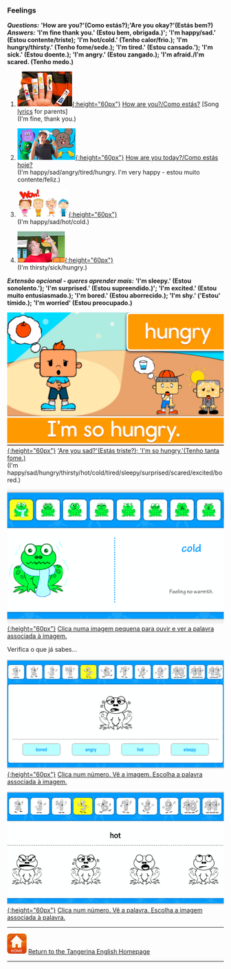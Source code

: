 <head>
<!-- Global site tag (gtag.js) - Google Analytics -->
<script async src="https://www.googletagmanager.com/gtag/js?id=UA-110947112-3"></script>
<script>
  window.dataLayer = window.dataLayer || [];
  function gtag(){dataLayer.push(arguments);}
  gtag('js', new Date());

  gtag('config', 'UA-110947112-3');
</script>
</head>

### Feelings

***Questions:*** **'How are you?'(Como estás?);'Are you okay?'(Estás bem?)**  
***Answers:*** **'I'm fine thank you.' (Estou bem, obrigada.)'; 'I'm happy/sad.' (Estou contente/triste); 'I'm hot/cold.' (Tenho calor/frio.); 'I'm hungry/thirsty.' (Tenho fome/sede.); 'I'm tired.' (Estou cansado.'); 'I'm sick.' (Estou doente.); 'I'm angry.' (Estou zangado.); 'I'm afraid./I'm scared. (Tenho medo.)**

1. [![hays](/images/hays.PNG){:height="60px"}](https://www.youtube.com/watch?v=LxhOv3KnfA8) [How are you?/Como estás?](https://www.youtube.com/watch?v=LxhOv3KnfA8)  [Song [lyrics](http://www.kidsboxapps.es/pdf/kb1/lyric/unit2.pdf) for parents]  
(I'm fine, thank you.)  

2. [![hoyt](/images/hoyt.png){:height="60px"}](https://www.youtube.com/watch?v=fMR8Hr9Xby4) [How are you today?/Como estás hoje?](https://www.youtube.com/watch?v=fMR8Hr9Xby4)  
(I'm happy/sad/angry/tired/hungry. I'm very happy - estou muito contente/feliz.) 

3. [![wehay1](/images/wehay1.PNG){:height="60px"}](https://www.youtube.com/watch?v=5su1M6NdG-I)  
(I'm happy/sad/hot/cold.)

4. [![wehay2](/images/wehay2.PNG){:height="60px"}](https://www.youtube.com/watch?v=WkswguWRJ5Q)  
(I'm thirsty/sick/hungry.)

***Extensão opcional - queres aprender mais:*** **'I'm sleepy.' (Estou sonolento.'); 'I'm surprised.' (Estou supreendido.)'; 'I'm excited.' (Estou muito entusiasmado.); 'I'm bored.' (Estou aborrecido.); 'I'm shy.' ('Estou' tímido.); 'I'm worried' (Estou preocupado.)**  

[![emelf](/images/emelf.png){:height="60px"}](https://www.youtube.com/watch?v=xRlTTSpGUx4) ['Are you sad?'(Estás triste?); 'I'm so hungry.'(Tenho tanta fome.)](https://www.youtube.com/watch?v=xRlTTSpGUx4)  
(I'm happy/sad/hungry/thirsty/hot/cold/tired/sleepy/surprised/scared/excited/bored.)  

[![angfepd](/images/angfepd.PNG){:height="60px"}](https://www.anglomaniacy.pl/feelingsDictionary.htm) [Clica numa imagem pequena para ouvir e ver a palavra associada à imagem.](https://www.anglomaniacy.pl/feelingsDictionary.htm)  

Verifica o que já sabes...  

[![angfepm](/images/angfepm.PNG){:height="60px"}](https://www.anglomaniacy.pl/feelingsQuiz.htm) [Clica num número. Vê a imagem. Escolha a palavra associada à imagem.](https://www.anglomaniacy.pl/feelingsQuiz.htm)  

[![angfewm](/images/angfewm.PNG){:height="60px"}](https://www.anglomaniacy.pl/feelingsPictureTest.htm) [Clica num número. Vê a palavra. Escolha a imagem associada à palavra.](https://www.anglomaniacy.pl/feelingsPictureTest.htm)  

***
[![home](/images/home.PNG)](https://tangerina-pt.github.io/English) [Return to the Tangerina English Homepage](https://tangerina-pt.github.io/English)

***
